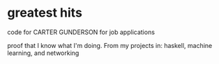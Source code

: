 # greatest hits
code for CARTER GUNDERSON for job applications

proof that I know what I'm doing. From my projects in:
haskell, machine learning, and networking
